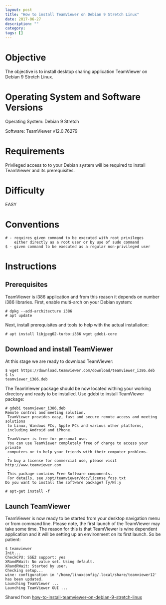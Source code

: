 ```yaml
---
layout: post
title: "How to install TeamViewer on Debian 9 Stretch Linux"
date: 2017-06-27
description: ""
category: 
tags: []
---
```


# Objective

The objective is to install desktop sharing application TeamViewer on Debian 9 Stretch Linux.

# Operating System and Software Versions

Operating System: Debian 9 Stretch

Software: TeamViewer v12.0.76279

# Requirements

Privileged access to to your Debian system will be required to install TeamViewer and its prerequisites.

# Difficulty

EASY

# Conventions

```
# - requires given command to be executed with root privileges 
    either directly as a root user or by use of sudo command
$ - given command to be executed as a regular non-privileged user
```

# Instructions

## Prerequisites

TeamViewer is i386 application and from this reason it depends on number i386 libraries. First, enable multi-arch on your Debian system:

```
# dpkg --add-architecture i386
# apt update
```

Next, install prerequisites and tools to help with the actual installation:

```
# apt install libjpeg62-turbo:i386 wget gdebi-core
```

## Download and install TeamViewer

At this stage we are ready to download TeamViewer:

```
$ wget https://download.teamviewer.com/download/teamviewer_i386.deb
$ ls
teamviewer_i386.deb
```
The TeamViewer package should be now located withing your working directory and ready to be installed. Use gdebi to install TeamViewer package:

```
# gdebi teamviewer_i386.deb
Remote control and meeting solution.
 TeamViewer provides easy, fast and secure remote access and meeting solutions
 to Linux, Windows PCs, Apple PCs and various other platforms,
 including Android and iPhone.
 .
 TeamViewer is free for personal use.
 You can use TeamViewer completely free of charge to access your private
 computers or to help your friends with their computer problems.
 .
 To buy a license for commercial use, please visit http://www.teamviewer.com
 .
 This package contains Free Software components.
 For details, see /opt/teamviewer/doc/license_foss.txt
Do you want to install the software package? [y/N]:y
```
```
# apt-get install -f
```

## Launch TeamViewer

TeamViewer is now ready to be started from your desktop navigation menu or from command line. Please note, the first launch of the TeamViewer may take some time. The reason for this is that TeamViewer is wine dependent application and it will be setting up an environment on its first launch. So be patient:

```
$ teamviewer
Init...
CheckCPU: SSE2 support: yes
XRandRWait: No value set. Using default.
XRandRWait: Started by user.
Checking setup...
wine: configuration in '/home/linuxconfig/.local/share/teamviewer12' has been updated.
Launching TeamViewer ...
Launching TeamViewer GUI ...
```

Shared from [how-to-install-teamviewer-on-debian-9-stretch-linux](https://linuxconfig.org/how-to-install-teamviewer-on-debian-9-stretch-linux)
